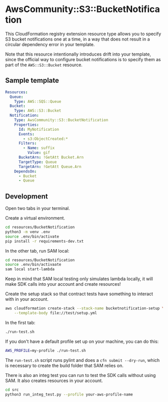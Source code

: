 # AwsCommunity::S3::BucketNotification

This CloudFormation registry extension resource type allows you to specify S3
bucket notifications one at a time, in a way that does not result in a circular
dependency error in your template.

Note that this resource intentionally introduces drift into your template,
since the official way to configure bucket notifications is to specify them as
part of the `AWS::S3::Bucket` resource.

## Sample template

```yml
Resources:
  Queue:
    Type: AWS::SQS::Queue
  Bucket:
    Type: AWS::S3::Bucket
  Notification:
    Type: AwsCommunity::S3::BucketNotification
    Properties:
      Id: MyNotification
      Events: 
        - s3:ObjectCreated:*
      Filters:
        - Name: suffix
          Value: gif
      BucketArn: !GetAtt Bucket.Arn
      TargetType: Queue
      TargetArn: !GetAtt Queue.Arn
    DependsOn:
      - Bucket
      - Queue
```

## Development

Open two tabs in your terminal.

Create a virtual environment.

```sh
cd resources/BucketNotification
python3 -m venv .env
source .env/bin/activate
pip install -r requirements-dev.txt
```

In the other tab, run SAM local:

```sh
cd resources/BucketNotification
source .env/bin/activaate
sam local start-lambda
```

Keep in mind that SAM local testing only simulates lambda locally, it will make SDK 
calls into your account and create resources!

Create the setup stack so that contract tests have something to interact with in your account.

```sh
aws cloudformation create-stack --stack-name bucketnotification-setup \
    --template-body file://test/setup.yml
```

In the first tab:

```sh
./run-test.sh
```

If you don't have a default profile set up on your machine, you can do this:

```sh
AWS_PROFILE=my-profile ./run-test.sh
```

The `run-test.sh` script runs pylint and does a `cfn submit --dry-run`, which is necessary to create the build folder that SAM relies on.

There is also an integ test you can run to test the SDK calls without using SAM.
It also creates resources in your account.

```sh
cd src
python3 run_integ_test.py --profile your-aws-profile-name
```

